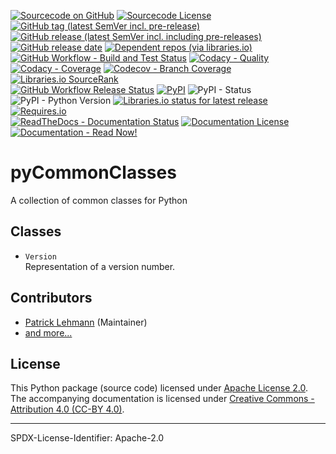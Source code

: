 [![Sourcecode on GitHub](https://img.shields.io/badge/Paebbels-pyCommonClasses-323131.svg?logo=github&longCache=true)](https://github.com/Paebbels/pyCommonClasses)
[![Sourcecode License](https://img.shields.io/pypi/l/pyCommonClasses?logo=GitHub&label=code%20license)](LICENSE.md)
[![GitHub tag (latest SemVer incl. pre-release)](https://img.shields.io/github/v/tag/Paebbels/pyCommonClasses?logo=GitHub&include_prereleases)](https://github.com/Paebbels/pyCommonClasses/tags)
[![GitHub release (latest SemVer incl. including pre-releases)](https://img.shields.io/github/v/release/Paebbels/pyCommonClasses?logo=GitHub&include_prereleases)](https://github.com/Paebbels/pyCommonClasses/releases/latest)
[![GitHub release date](https://img.shields.io/github/release-date/Paebbels/pyCommonClasses?logo=GitHub&)](https://github.com/Paebbels/pyCommonClasses/releases)
[![Dependent repos (via libraries.io)](https://img.shields.io/librariesio/dependent-repos/pypi/pyCommonClasses?logo=GitHub)](https://github.com/Paebbels/pyCommonClasses/network/dependents)  
[![GitHub Workflow - Build and Test Status](https://img.shields.io/github/workflow/status/Paebbels/pyCommonClasses/Test%20and%20Coverage?label=build%20and%20test&logo=GitHub%20Actions&logoColor=FFFFFF)](https://github.com/Paebbels/pyCommonClasses/actions?query=workflow%3A%22Test+and+Coverage%22)
[![Codacy - Quality](https://img.shields.io/codacy/grade/9672f1af81884374b46d18c494c0bcc5?logo=Codacy)](https://www.codacy.com/manual/Paebbels/pyCommonClasses)
[![Codacy - Coverage](https://img.shields.io/codacy/coverage/9672f1af81884374b46d18c494c0bcc5?logo=Codacy)](https://www.codacy.com/manual/Paebbels/pyCommonClasses)
[![Codecov - Branch Coverage](https://img.shields.io/codecov/c/github/Paebbels/pyCommonClasses?logo=Codecov)](https://codecov.io/gh/Paebbels/pyCommonClasses)
[![Libraries.io SourceRank](https://img.shields.io/librariesio/sourcerank/pypi/pyCommonClasses)](https://libraries.io/github/Paebbels/pyCommonClasses/sourcerank)  
[![GitHub Workflow Release Status](https://img.shields.io/github/workflow/status/Paebbels/pyCommonClasses/Test%20and%20Coverage?label=release&logo=GitHub%20Actions&logoColor=FFFFFF)](https://github.com/Paebbels/pyCommonClasses/actions?query=workflow%3A%22Release%22)
[![PyPI](https://img.shields.io/pypi/v/pyCommonClasses?logo=PyPI&logoColor=FBE072)](https://pypi.org/project/pyCommonClasses/)
![PyPI - Status](https://img.shields.io/pypi/status/pyCommonClasses?logo=PyPI&logoColor=FBE072)
![PyPI - Python Version](https://img.shields.io/pypi/pyversions/pyCommonClasses?logo=PyPI&logoColor=FBE072)
[![Libraries.io status for latest release](https://img.shields.io/librariesio/release/pypi/pyCommonClasses)](https://libraries.io/github/Paebbels/pyCommonClasses)
[![Requires.io](https://img.shields.io/requires/github/Paebbels/pyCommonClasses)](https://requires.io/github/Paebbels/pyCommonClasses/requirements/?branch=main)  
[![ReadTheDocs - Documentation Status](https://img.shields.io/readthedocs/pycommonclasses)](https://pyCommonClasses.readthedocs.io/en/latest/)
[![Documentation License](https://img.shields.io/badge/doc%20license-CC--BY%204.0-green)](LICENSE.md)
[![Documentation - Read Now!](https://img.shields.io/badge/doc-read%20now%20%E2%9E%94-blueviolet)](https://pyCommonClasses.readthedocs.io/)

<!--
Built on GH Actions
[![GitHub Workflow - Documentation Status](https://img.shields.io/github/workflow/status/Paebbels/pyCommonClasses/Documentation?label=documentation&logo=GitHub%20Actions&logoColor=FFFFFF)](https://github.com/Paebbels/pyCommonClasses/actions?query=workflow%3A%22Documentation%22)

Read on GH Pages
[![Documentation - Read Now!](https://img.shields.io/badge/doc-read%20now%20%E2%9E%94-blueviolet)](https://Paebbels.github.io/pyCommonClasses/)
-->

# pyCommonClasses

A collection of common classes for Python


## Classes
* `Version`  
  Representation of a version number.


## Contributors
* [Patrick Lehmann](https://github.com/Paebbels) (Maintainer)
* [and more...](https://github.com/Paebbels/pyCommonClasses/graphs/contributors)


## License

This Python package (source code) licensed under [Apache License 2.0](LICENSE.md).  
The accompanying documentation is licensed under [Creative Commons - Attribution 4.0 (CC-BY 4.0)](doc/Doc-License.rst).

-------------------------
SPDX-License-Identifier: Apache-2.0
